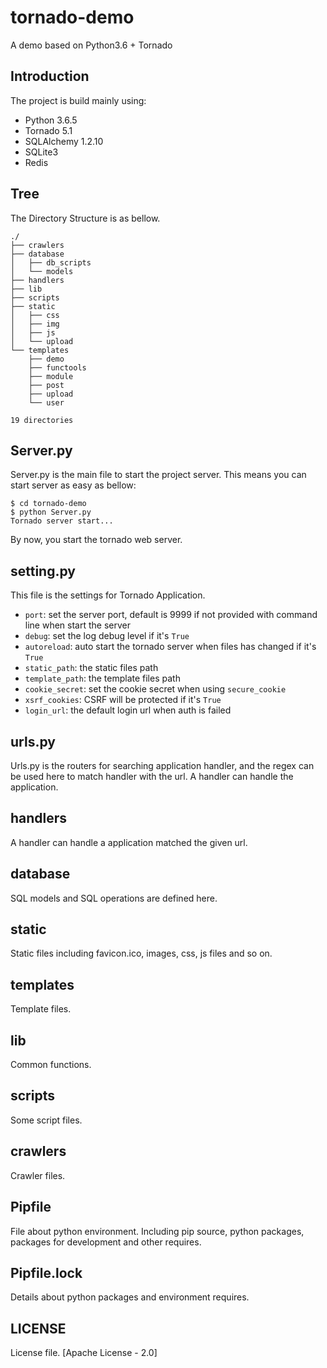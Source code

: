 # tornado-demo

A demo based on Python3.6 + Tornado

## Introduction

The project is build mainly using:

- Python 3.6.5
- Tornado 5.1
- SQLAlchemy 1.2.10
- SQLite3
- Redis

## Tree

The Directory Structure is as bellow.

```
./
├── crawlers
├── database
│   ├── db_scripts
│   └── models
├── handlers
├── lib
├── scripts
├── static
│   ├── css
│   ├── img
│   ├── js
│   └── upload
└── templates
    ├── demo
    ├── functools
    ├── module
    ├── post
    ├── upload
    └── user

19 directories
```

## Server.py

Server.py is the main file to start the project server.
This means you can start server as easy as bellow:

```shell
$ cd tornado-demo
$ python Server.py
Tornado server start...
```

By now, you start the tornado web server.

## setting.py

This file is the settings for Tornado Application.

- `port`: set the server port, default is 9999 if not provided with command line when start the server
- `debug`: set the log debug level if it's `True`
- `autoreload`: auto start the tornado server when files has changed if it's `True`
- `static_path`: the static files path
- `template_path`: the template files path
- `cookie_secret`: set the cookie secret when using `secure_cookie`
- `xsrf_cookies`: CSRF will be protected if it's `True`
- `login_url`: the default login url when auth is failed

## urls.py

Urls.py is the routers for searching application handler,
and the regex can be used here to match handler with the url.
A handler can handle the application.

## handlers

A handler can handle a application matched the given url.

## database

SQL models and SQL operations are defined here.

## static

Static files including favicon.ico, images, css, js files and so on.

## templates

Template files.

## lib

Common functions.

## scripts

Some script files.

## crawlers

Crawler files.

## Pipfile

File about python environment.
Including pip source, python packages, packages for development and other requires.

## Pipfile.lock

Details about python packages and environment requires.

## LICENSE

License file. [Apache License - 2.0]
